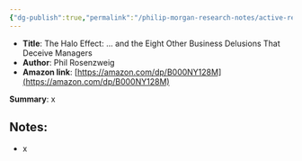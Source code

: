 ```yaml
---
{"dg-publish":true,"permalink":"/philip-morgan-research-notes/active-research/marketing/marketing-for-non-commodities/the-halo-effect-and-the-eight-other-business-delusions-that-deceive-managers-phil-rosenzweig/"}
---
```


- **Title**: The Halo Effect: ... and the Eight Other Business Delusions That Deceive Managers
- **Author**: Phil Rosenzweig
- **Amazon link**: [https://amazon.com/dp/B000NY128M](https://amazon.com/dp/B000NY128M)


**Summary**: x

## Notes:

- x